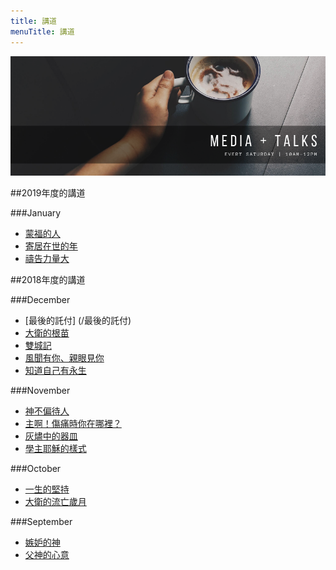 ```yaml
---
title: 講道
menuTitle: 講道
---
```

![](./media.png)

##2019年度的講道

###January
- [蒙福的人](/蒙福的人)
 - [寄居在世的年](/寄居在世的年日)
 - [禱告力量大](/禱告力量大)

##2018年度的講道

###December
- [最後的託付] (/最後的託付)
- [大衛的根苗](/大衛的根苗)
- [雙城記](/雙城記)
- [風聞有你、親眼見你](/風聞有你、親眼見你)
- [知道自己有永生](/知道自己有永生)

###November
- [神不偏待人](/神不偏待人)
- [主啊！傷痛時你在哪裡？](/主啊！傷痛時你在哪裡？)
- [灰燼中的器皿](/灰燼中的器皿)
- [學主耶穌的樣式](/學主耶穌的樣式)

###October
- [一生的堅持](/一生的堅持)
- [大衛的流亡歲月](/大衛的流亡歲月)

###September
- [嫉妒的神](/嫉妒的神)
- [父神的心意](/父神的心意)
